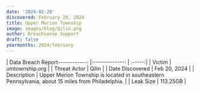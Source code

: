 ```yaml
---
date: '2024-02-20'
discovered: February 20, 2024
title: Upper Merion Township
image: images/blog/Qilin.png
author: Breachsense Support
draft: false
yearmonths: 2024/february
---
```


| Data Breach Report------------:     |:-------------:    | :-----:|
| Victim      | umtownship.org      | 
| Threat Actor      | Qilin      | 
| Date Discovered      | Feb 20, 2024      | 
| Description      | Upper Merion Township is located in southeastern Pennsylvania, about 15 miles from Philadelphia.      | 
| Leak Size      | 113.25GB      | 

